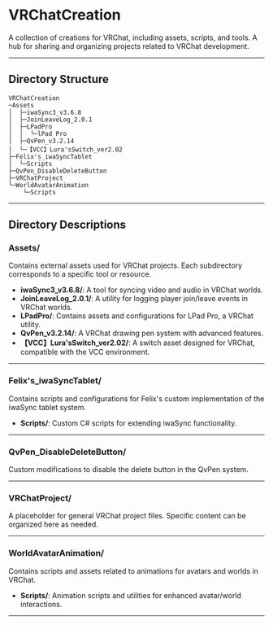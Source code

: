 # VRChatCreation
A collection of creations for VRChat, including assets, scripts, and tools. A hub for sharing and organizing projects related to VRChat development.

---

## Directory Structure
```
VRChatCreation
─Assets
│  ├─iwaSync3_v3.6.8
│  ├─JoinLeaveLog_2.0.1
│  ├─LPadPro
│  │  └─lPad Pro
│  ├─QvPen_v3.2.14
│  └─【VCC】Lura'sSwitch_ver2.02
├─Felix's_iwaSyncTablet
│  └─Scripts
├─QvPen_DisableDeleteButton
├─VRChatProject
└─WorldAvatarAnimation
    └─Scripts
```
---

## Directory Descriptions

### **Assets/**
Contains external assets used for VRChat projects. Each subdirectory corresponds to a specific tool or resource.
- **iwaSync3_v3.6.8/**: A tool for syncing video and audio in VRChat worlds.
- **JoinLeaveLog_2.0.1/**: A utility for logging player join/leave events in VRChat worlds.
- **LPadPro/**: Contains assets and configurations for LPad Pro, a VRChat utility.
- **QvPen_v3.2.14/**: A VRChat drawing pen system with advanced features.
- **【VCC】Lura'sSwitch_ver2.02/**: A switch asset designed for VRChat, compatible with the VCC environment.

---

### **Felix's_iwaSyncTablet/**
Contains scripts and configurations for Felix's custom implementation of the iwaSync tablet system.

- **Scripts/**: Custom C# scripts for extending iwaSync functionality.

---

### **QvPen_DisableDeleteButton/**
Custom modifications to disable the delete button in the QvPen system.

---

### **VRChatProject/**
A placeholder for general VRChat project files. Specific content can be organized here as needed.

---

### **WorldAvatarAnimation/**
Contains scripts and assets related to animations for avatars and worlds in VRChat.

- **Scripts/**: Animation scripts and utilities for enhanced avatar/world interactions.

---
